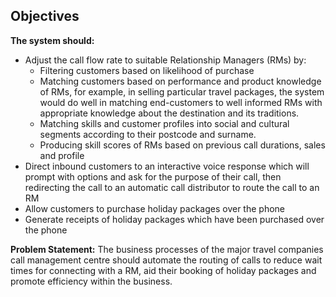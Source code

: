 ## Objectives
**The system should:**
* Adjust the call flow rate to suitable Relationship Managers (RMs) by:
  * Filtering customers based on likelihood of purchase
  * Matching customers based on performance and product knowledge of RMs, for example, in selling particular travel packages, the system would do well in matching end-customers to well informed RMs with appropriate knowledge about the destination and its traditions.
  * Matching skills and customer profiles into social and cultural segments according to their postcode and surname.
  * Producing skill scores of RMs based on previous call durations, sales and profile
* Direct inbound customers to an interactive voice response which will prompt with options and ask for the purpose of their call, then redirecting the call to an automatic call distributor to route the call to an RM
* Allow customers to purchase holiday packages over the phone
* Generate receipts of holiday packages which have been purchased over the phone

**Problem Statement:** The business processes of the major travel companies call management centre should automate the routing of calls to reduce wait times for connecting with a RM, aid their booking of holiday packages and promote efficiency within the business.
